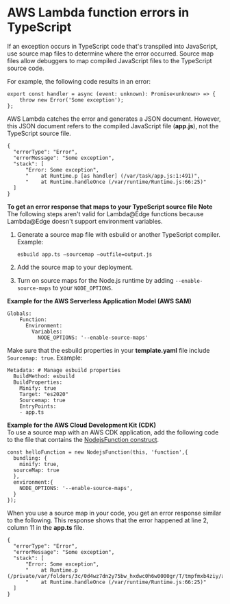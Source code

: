 # AWS Lambda function errors in TypeScript<a name="typescript-exceptions"></a>

If an exception occurs in TypeScript code that's transpiled into JavaScript, use source map files to determine where the error occurred\. Source map files allow debuggers to map compiled JavaScript files to the TypeScript source code\.

For example, the following code results in an error:

```
export const handler = async (event: unknown): Promise<unknown> => {
    throw new Error('Some exception');
};
```

AWS Lambda catches the error and generates a JSON document\. However, this JSON document refers to the compiled JavaScript file \(**app\.js**\), not the TypeScript source file\. 

```
{
  "errorType": "Error",
  "errorMessage": "Some exception",
  "stack": [
      "Error: Some exception",
      "    at Runtime.p [as handler] (/var/task/app.js:1:491)",
      "    at Runtime.handleOnce (/var/runtime/Runtime.js:66:25)"
  ]
}
```

**To get an error response that maps to your TypeScript source file**
**Note**  
The following steps aren't valid for Lambda@Edge functions because Lambda@Edge doesn't support environment variables\.

1. Generate a source map file with esbuild or another TypeScript compiler\. Example:

   ```
   esbuild app.ts —sourcemap —outfile=output.js
   ```

1. Add the source map to your deployment\.

1. Turn on source maps for the Node\.js runtime by adding `--enable-source-maps` to your `NODE_OPTIONS`\.

**Example for the AWS Serverless Application Model \(AWS SAM\)**  

```
Globals:
    Function:
      Environment:
        Variables:
          NODE_OPTIONS: '--enable-source-maps'
```
Make sure that the esbuild properties in your **template\.yaml** file include `Sourcemap: true`\. Example:  

```
Metadata: # Manage esbuild properties
  BuildMethod: esbuild
  BuildProperties:
    Minify: true
    Target: "es2020"
    Sourcemap: true
    EntryPoints: 
    - app.ts
```

**Example for the AWS Cloud Development Kit \(CDK\)**  
To use a source map with an AWS CDK application, add the following code to the file that contains the [NodejsFunction construct](https://docs.aws.amazon.com/cdk/api/v2/docs/aws-cdk-lib.aws_lambda_nodejs-readme.html)\.  

```
const helloFunction = new NodejsFunction(this, 'function',{
  bundling: {
    minify: true,
  sourceMap: true
  },
  environment:{
    NODE_OPTIONS: '--enable-source-maps',
  }
});
```

When you use a source map in your code, you get an error response similar to the following\. This response shows that the error happened at line 2, column 11 in the **app\.ts** file\.

```
{
  "errorType": "Error",
  "errorMessage": "Some exception",
  "stack": [
      "Error: Some exception",
      "    at Runtime.p (/private/var/folders/3c/0d4wz7dn2y75bw_hxdwc0h6w0000gr/T/tmpfmxb4ziy/app.ts:2:11)",
      "    at Runtime.handleOnce (/var/runtime/Runtime.js:66:25)"
  ]
}
```